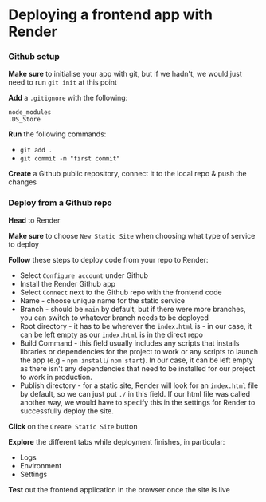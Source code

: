 # Deploying a frontend app with Render

### Github setup 

**Make sure** to initialise your app with git, but if we hadn't, we would just need to run `git init` at this point

**Add** a `.gitignore` with the following:

```
node_modules
.DS_Store
```

**Run** the following commands:
- `git add .`
- `git commit -m "first commit"`

**Create** a Github public repository, connect it to the local repo & push the changes

### Deploy from a Github repo

**Head** to Render 

**Make sure** to choose `New Static Site` when choosing what type of service to deploy

**Follow** these steps to deploy code from your repo to Render: 
- Select `Configure account` under Github
- Install the Render Github app
- Select `Connect` next to the Github repo with the frontend code
- Name - choose unique name for the static service
- Branch - should be `main` by default, but if there were more branches, you can switch to whatever branch needs to be deployed
- Root directory - it has to be wherever the `index.html` is - in our case, it can be left empty as our `index.html` is in the direct repo
- Build Command - this field usually includes any scripts that installs libraries or dependencies for the project to work or any scripts to launch the app (e.g - `npm install`/ `npm start`). In our case, it can be left empty as there isn't any dependencies that need to be installed for our project to work in production. 
- Publish directory - for a static site, Render will look for an `index.html` file by default, so we can just put `./` in this field. If our html file was called another way, we would have to specify this in the settings for Render to successfully deploy the site.  

**Click** on the `Create Static Site` button 

**Explore** the different tabs while deployment finishes, in particular: 
- Logs
- Environment
- Settings

**Test** out the frontend application in the browser once the site is live 
